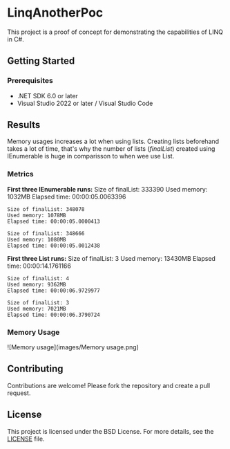 # LinqAnotherPoc

This project is a proof of concept for demonstrating the capabilities of LINQ in C#.

## Getting Started

### Prerequisites

- .NET SDK 6.0 or later
- Visual Studio 2022 or later / Visual Studio Code

## Results
Memory usages increases a lot when using lists.
Creating lists beforehand takes a lot of  time, that's why the number of lists (*finalList*) created using IEnumerable is huge in comparisson to when wee use List.

### Metrics
**First three IEnumerable runs:**
    Size of finalList: 333390
    Used memory: 1032MB
    Elapsed time: 00:00:05.0063396

    Size of finalList: 348078
    Used memory: 1078MB
    Elapsed time: 00:00:05.0000413

    Size of finalList: 348666
    Used memory: 1080MB
    Elapsed time: 00:00:05.0012438

**First three List runs:**
    Size of finalList: 3
    Used memory: 13430MB
    Elapsed time: 00:00:14.1761166
    
    Size of finalList: 4
    Used memory: 9362MB
    Elapsed time: 00:00:06.9729977
    
    Size of finalList: 3
    Used memory: 7021MB
    Elapsed time: 00:00:06.3790724

### Memory Usage
![Memory usage](images/Memory usage.png)

## Contributing

Contributions are welcome! Please fork the repository and create a pull request.

## License

This project is licensed under the BSD License. For more details, see the [LICENSE](LICENSE) file.

